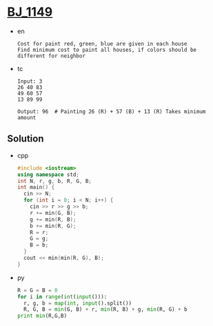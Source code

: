 # [BJ_1149](https://acmicpc.net/problem/1149)

* en

  ```en
  Cost for paint red, green, blue are given in each house
  Find minimum cost to paint all houses, if colors should be different for neighbor
  ```

* tc

  ```tc
  Input: 3
  26 40 83
  49 60 57
  13 89 99

  Output: 96  # Painting 26 (R) + 57 (B) + 13 (R) Takes minimum amount
  ```

## Solution

* cpp

  ```cpp
  #include <iostream>
  using namespace std;
  int N, r, g, b, R, G, B;
  int main() {
    cin >> N;
    for (int i = 0; i < N; i++) {
      cin >> r >> g >> b;
      r += min(G, B);
      g += min(R, B);
      b += min(R, G);
      R = r;
      G = g;
      B = b;
    }
    cout << min(min(R, G), B);
  }
  ```

* py

  ```py
  R = G = B = 0
  for i in range(int(input())):
    r, g, b = map(int, input().split())
    R, G, B = min(G, B) + r, min(R, B) + g, min(R, G) + b
  print min(R,G,B)
  ```
